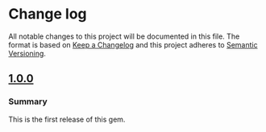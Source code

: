 # Change log

All notable changes to this project will be documented in this file. The format is based on [Keep a Changelog](http://keepachangelog.com/en/1.0.0/)
and this project adheres to [Semantic Versioning](http://semver.org).

## [1.0.0]
### Summary
This is the first release of this gem.

[1.0.0]:https://github.com/puppetlabs/beaker-i18n_helper/tags/1.0.0
